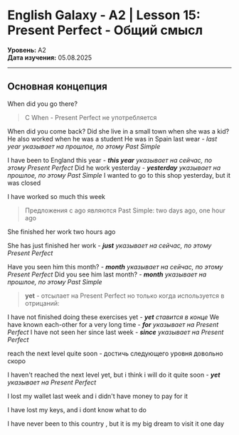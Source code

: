 # English Galaxy - A2 | Lesson 15: Present Perfect - Общий смысл

**Уровень:** A2  
**Дата изучения:** 05.08.2025  


---

## Основная концепция

When did you go there?

>C When - Present Perfect не употребляется

When did you come back? 
Did she live in a small town when she was a kid? 
He also worked when he was a student
He was in Spain last wear - *last year указывает на прошлое, по этому Past Simple*


I have been to England this year -  ***this year** указывает на сейчас, по этому Present Perfect*
Did he work yesterday - ***yesterday** указывает на прошлое, по этому Past Simple*
I wanted to go to this shop yesterday, but it was closed


I have worked so much this week

>Предложения с ago являются Past Simple: two days ago, one hour ago

She finished her work two hours ago

She has just finished her work -  ***just** указывает на сейчас, по этому Present Perfect*

Have you seen him this month? - ***month** указывает на сейчас, по этому Present Perfect*
Did you see him last month? - ***month** указывает на прошлое, по этому Past Simple*


>**yet** - отсылает на Present Perfect но только когда используется в отрицаний:

I have not finished doing these exercises yet -  ***yet** ставится в конце*
We have known each-other for a very long time - ***for** указывает на Present Perfect*
I have not seen her since last week - ***since** указывает на Present Perfect*

reach the next level quite soon - достичь следующего уровня довольно скоро

I haven't reached the next level yet,  but i think i will do it quite soon - ***yet** указывает на Present Perfect*

I lost my wallet last week and i didn't have money to pay for it

I have lost my keys, and i dont know what to do

I have never been to this country , but it is my big dream to visit it one day